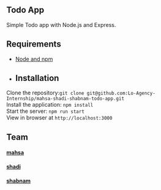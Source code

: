 ## Todo App

Simple Todo app with Node.js and Express.
## Requirements
- [Node and npm](http://nodejs.org)
- ## Installation
Clone the repository:`git clone git@github.com:Lo-Agency-Internship/mahsa-shadi-shabnam-todo-app.git`<br />Install the application: `npm install`<br />Start the server: `npm run start`<br /> View in browser at `http://localhost:3000`
## Team
#### [mahsa](https://github.com/mahsa-abadian)
#### [shadi](https://github.com/ShadiNrz) 
#### [shabnam](https://github.com/zahraghasemip) 
